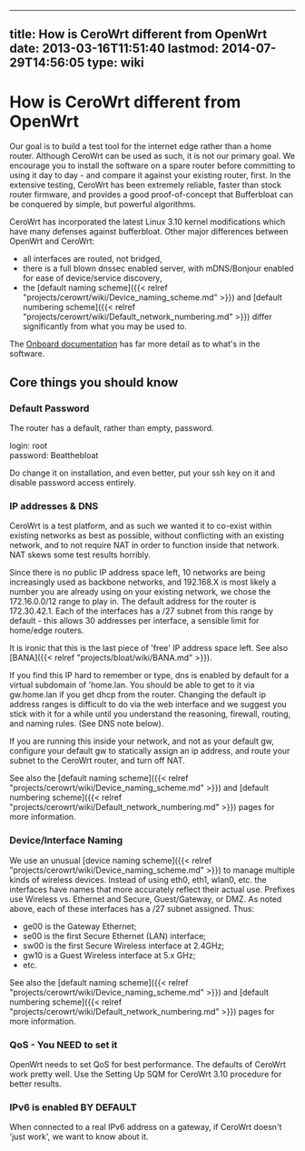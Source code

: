 
---
title: How is CeroWrt different from OpenWrt
date: 2013-03-16T11:51:40
lastmod: 2014-07-29T14:56:05
type: wiki
---
How is CeroWrt different from OpenWrt
=====================================

Our goal is to build a test tool for the internet edge rather than a
home router. Although CeroWrt can be used as such, it is not our primary
goal. We encourage you to install the software on a spare router before
committing to using it day to day - and compare it against your existing
router, first. In the extensive testing, CeroWrt has been extremely
reliable, faster than stock router firmware, and provides a good
proof-of-concept that Bufferbloat can be conquered by simple, but
powerful algorithms.

CeroWrt has incorporated the latest Linux 3.10 kernel modifications
which have many defenses against bufferbloat. Other major differences
between OpenWrt and CeroWrt:

-   all interfaces are routed, not bridged,
-   there is a full blown dnssec enabled server, with mDNS/Bonjour
    enabled for ease of device/service discovery,
-   the [default naming scheme]({{< relref "projects/cerowrt/wiki/Device_naming_scheme.md" >}}) and
    [default numbering scheme]({{< relref "projects/cerowrt/wiki/Default_network_numbering.md" >}})
    differ significantly from what you may be used to.

The [Onboard
documentation](http://cero2.bufferbloat.net/cerowrt/about.html) has far
more detail as to what's in the software.

Core things you should know
---------------------------

### Default Password

The router has a default, rather than empty, password.

login: root\
password: Beatthebloat

Do change it on installation, and even better, put your ssh key on it
and disable password access entirely.

### IP addresses & DNS

CeroWrt is a test platform, and as such we wanted it to co-exist within
existing networks as best as possible, without conflicting with an
existing network, and to not require NAT in order to function inside
that network. NAT skews some test results horribly.

Since there is no public IP address space left, 10 networks are being
increasingly used as backbone networks, and 192.168.X is most likely a
number you are already using on your existing network, we chose the
172.16.0.0/12 range to play in. The default address for the router is
172.30.42.1. Each of the interfaces has a /27 subnet from this range by
default - this allows 30 addresses per interface, a sensible limit for
home/edge routers.

It is ironic that this is the last piece of 'free' IP address space
left. See also [BANA]({{< relref "projects/bloat/wiki/BANA.md" >}}).

If you find this IP hard to remember or type, dns is enabled by default
for a virtual subdomain of 'home.lan. You should be able to get to it
via gw.home.lan if you get dhcp from the router. Changing the default ip
address ranges is difficult to do via the web interface and we suggest
you stick with it for a while until you understand the reasoning,
firewall, routing, and naming rules. (See DNS note below).

If you are running this inside your network, and not as your default gw,
configure your default gw to statically assign an ip address, and route
your subnet to the CeroWrt router, and turn off NAT.

See also the [default naming scheme]({{< relref "projects/cerowrt/wiki/Device_naming_scheme.md" >}})
and [default numbering scheme]({{< relref "projects/cerowrt/wiki/Default_network_numbering.md" >}})
pages for more information.

### Device/Interface Naming

We use an unusual [device naming scheme]({{< relref "projects/cerowrt/wiki/Device_naming_scheme.md" >}}) to manage multiple
kinds of wireless devices. Instead of using eth0, eth1, wlan0, etc. the
interfaces have names that more accurately reflect their actual use.
Prefixes use Wireless vs. Ethernet and Secure, Guest/Gateway, or DMZ. As
noted above, each of these interfaces has a /27 subnet assigned. Thus:

-   ge00 is the Gateway Ethernet;
-   se00 is the first Secure Ethernet (LAN) interface;
-   sw00 is the first Secure Wireless interface at 2.4GHz;
-   gw10 is a Guest Wireless interface at 5.x GHz;
-   etc.

See also the [default naming scheme]({{< relref "projects/cerowrt/wiki/Device_naming_scheme.md" >}})
and [default numbering scheme]({{< relref "projects/cerowrt/wiki/Default_network_numbering.md" >}})
pages for more information.

### QoS - You NEED to set it

OpenWrt needs to set QoS for best performance. The defaults of CeroWrt
work pretty well. Use the <link>Setting Up SQM for CeroWrt 3.10</link>
procedure for better results.

### IPv6 is enabled **BY DEFAULT**

When connected to a real IPv6 address on a gateway, if CeroWrt doesn't
'just work', we want to know about it.
